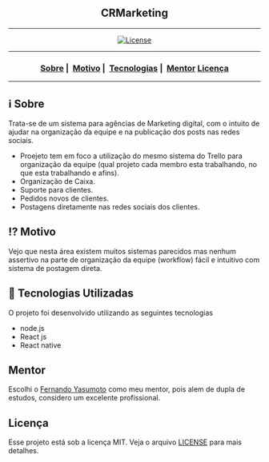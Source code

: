 <h2 align="center">CRMarketing</h2>

___




<p align="center">
  <a href="LICENSE">
    <img alt="License" src="https://img.shields.io/badge/license-MIT-%23F8952D">
  </a>
</p>

___

<h3 align="center">
  <a href="#information_source-sobre">Sobre</a>&nbsp;|&nbsp;
  <a href="#interrobang-motivo">Motivo</a>&nbsp;|&nbsp;
  <a href="#rocket-tecnologias-utilizadas">Tecnologias</a>&nbsp;|&nbsp;
  <a href="#mentor">Mentor</a>
  <a href="#licença">Licença</a>
</h3>

___


## :information_source: Sobre

Trata-se de um sistema para agências de Marketing digital, com o intuito de ajudar na organização da equipe e na publicação dos posts nas redes sociais.
- Proejeto tem em foco a utilização do mesmo sistema do Trello para organização da equipe (qual projeto cada membro esta trabalhando, no que esta trabalhando e afins).
- Organização de Caixa.
- Suporte para clientes.
- Pedidos novos de clientes.
- Postagens diretamente nas redes sociais dos clientes.

## :interrobang: Motivo

Vejo que nesta área existem muitos sistemas parecidos mas nenhum assertivo na parte de organização da equipe (workflow) fácil e intuitivo com sistema de postagem direta.

## :rocket: Tecnologias Utilizadas 

O projeto foi desenvolvido utilizando as seguintes tecnologias

- node.js
- React js
- React native

## Mentor 

Escolhi o <a href="https://github.com/FeruYasu/">Fernando Yasumoto</a> como meu mentor, pois alem de dupla de estudos, considero um excelente profissional.

## Licença 

Esse projeto está sob a licença MIT. Veja o arquivo [LICENSE](LICENSE) para mais detalhes.
